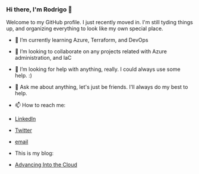 ### Hi there, I'm Rodrigo 👋

Welcome to my GitHub profile. I just recently moved in. I'm still tyding things up, and organizing everything to look like my own special place.

- 🌱 I’m currently learning Azure, Terraform, and DevOps

- 👯 I’m looking to collaborate on any projects related with Azure administration, and IaC

- 🤔 I’m looking for help with anything, really. I could always use some help.  :)

- 💬 Ask me about anything, let's just be friends. I'll always do my best to help.

- 📫 How to reach me:
- [LinkedIn](https://www.linkedin.com/in/rodrigomiravalles/)
- [Twitter](https://twitter.com/r_miravalles)
- [email](miravalles@gmail.com)

- This is my blog:
- [Advancing Into the Cloud](https://rmiravalles.com/)
